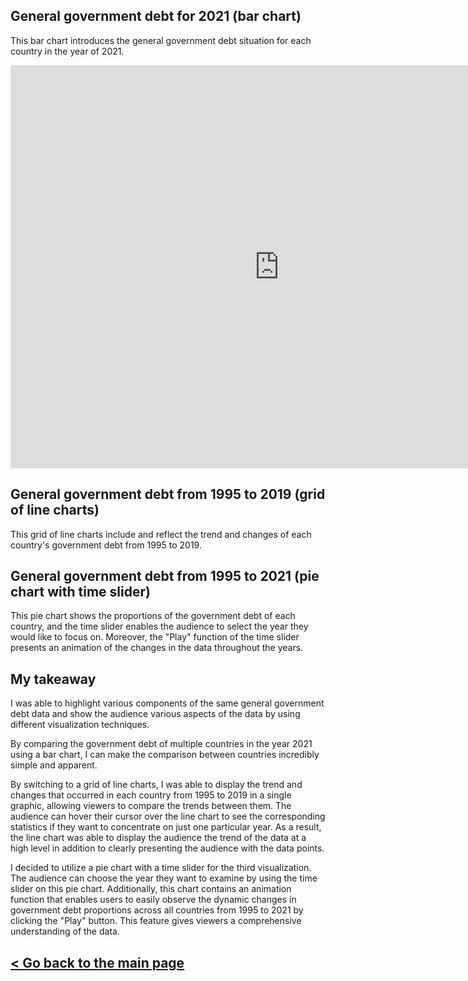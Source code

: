 ##  General government debt for 2021 (bar chart)

This bar chart introduces the general government debt situation for each country in the year of 2021.
<iframe src="https://data.oecd.org/chart/6S9T" width="860" height="645" style="border: 0" mozallowfullscreen="true" webkitallowfullscreen="true" allowfullscreen="true"><a href="https://data.oecd.org/chart/6S9T" target="_blank">OECD Chart: General government debt, Total, % of GDP, Annual, 2021</a></iframe>

## General government debt from 1995 to 2019 (grid of line charts)

This grid of line charts include and reflect the trend and changes of each country's government debt from 1995 to 2019.
<div class="flourish-embed flourish-chart" data-src="visualisation/11712170"><script src="https://public.flourish.studio/resources/embed.js"></script></div>

## General government debt from 1995 to 2021 (pie chart with time slider)

This pie chart shows the proportions of the government debt of each country, and the time slider enables the audience to select the year they would like to focus on. Moreover, the "Play" function of the time slider presents an animation of the changes in the data throughout the years. 
<div class="flourish-embed flourish-chart" data-src="visualisation/11712170"><script src="https://public.flourish.studio/resources/embed.js"></script></div>

## My takeaway

<p>I was able to highlight various components of the same general government debt data and show the audience various aspects of the data by using different visualization techniques.</p>
<p>By comparing the government debt of multiple countries in the year 2021 using a bar chart, I can make the comparison between countries incredibly simple and apparent.</p>

<p>By switching to a grid of line charts, I was able to display the trend and changes that occurred in each country from 1995 to 2019 in a single graphic, allowing viewers to compare the trends between them. The audience can hover their cursor over the line chart to see the corresponding statistics if they want to concentrate on just one particular year. As a result, the line chart was able to display the audience the trend of the data at a high level in addition to clearly presenting the audience with the data points.</p>
<p>I decided to utilize a pie chart with a time slider for the third visualization. The audience can choose the year they want to examine by using the time slider on this pie chart. Additionally, this chart contains an animation function that enables users to easily observe the dynamic changes in government debt proportions across all countries from 1995 to 2021 by clicking the "Play" button. This feature gives viewers a comprehensive understanding of the data.</p>

## [< Go back to the main page](/README.md)
